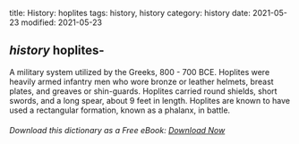 title: History: hoplites
tags: history, history
category: history
date: 2021-05-23
modified: 2021-05-23

## _history_  hoplites-
A military system utilized by the Greeks,
  800 - 700 BCE.
  Hoplites were heavily armed infantry men who
wore bronze or leather helmets, breast plates, and greaves or
shin-guards.  Hoplites carried round shields, short swords, and a long
spear, about 9 feet in length.  Hoplites are known to have used a
rectangular formation, known as a phalanx, in battle.


###### Download *this* dictionary as a Free eBook: [Download Now]({static}static/SerfHistoryDictionary.pdf)


